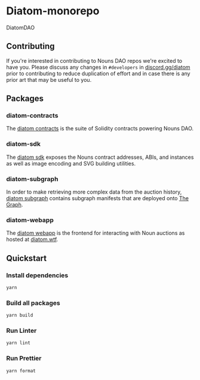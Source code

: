 # Diatom-monorepo

DiatomDAO

## Contributing

If you're interested in contributing to Nouns DAO repos we're excited to have you. Please discuss any changes in `#developers` in [discord.gg/diatom](https://discord.gg/diatomdao) prior to contributing to reduce duplication of effort and in case there is any prior art that may be useful to you.

## Packages

### diatom-contracts

The [diatom contracts](packages/diatom-contracts) is the suite of Solidity contracts powering Nouns DAO.

### diatom-sdk

The [diatom sdk](packages/diatom-sdk) exposes the Nouns contract addresses, ABIs, and instances as well as image encoding and SVG building utilities.

### diatom-subgraph

In order to make retrieving more complex data from the auction history, [diatom subgraph](packages/diatom-subgraph) contains subgraph manifests that are deployed onto [The Graph](https://thegraph.com).

### diatom-webapp

The [diatom webapp](packages/diatom-webapp) is the frontend for interacting with Noun auctions as hosted at [diatom.wtf](https://diatom.wtf).

## Quickstart

### Install dependencies

```sh
yarn
```

### Build all packages

```sh
yarn build
```

### Run Linter

```sh
yarn lint
```

### Run Prettier

```sh
yarn format
```
